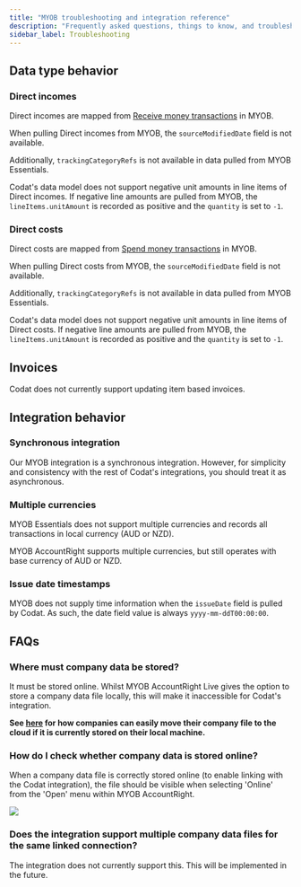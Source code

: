 ```yaml
---
title: "MYOB troubleshooting and integration reference"
description: "Frequently asked questions, things to know, and troubleshooting guidance for our MYOB integration"
sidebar_label: Troubleshooting
---
```


## Data type behavior

### Direct incomes

Direct incomes are mapped from <a className="external" href="https://developer.myob.com/api/myob-business-api/v2/banking/receive_money/" target="_blank">Receive money transactions</a> in MYOB.

When pulling Direct incomes from MYOB, the `sourceModifiedDate` field is not available.

Additionally, `trackingCategoryRefs` is not available in data pulled from MYOB Essentials.

Codat's data model does not support negative unit amounts in line items of Direct incomes. If negative line amounts are pulled from MYOB, the `lineItems.unitAmount` is recorded as positive and the `quantity` is set to `-1`.

### Direct costs

Direct costs are mapped from <a className="external" href="https://developer.myob.com/api/myob-business-api/v2/banking/spend_money/" target="_blank">Spend money transactions</a> in MYOB.

When pulling Direct costs from MYOB, the `sourceModifiedDate` field is not available.

Additionally, `trackingCategoryRefs` is not available in data pulled from MYOB Essentials.

Codat's data model does not support negative unit amounts in line items of Direct costs. If negative line amounts are pulled from MYOB, the `lineItems.unitAmount` is recorded as positive and the `quantity` is set to `-1`.

## Invoices

Codat does not currently support updating item based invoices.

## Integration behavior

### Synchronous integration

Our MYOB integration is a synchronous integration. However, for simplicity and consistency with the rest of Codat's integrations, you should treat it as asynchronous.

### Multiple currencies

MYOB Essentials does not support multiple currencies and records all transactions in local currency (AUD or NZD).

MYOB AccountRight supports multiple currencies, but still operates with base currency of AUD or NZD.

### Issue date timestamps

MYOB does not supply time information when the `issueDate` field is pulled by Codat. As such, the date field value is always `yyyy-mm-ddT00:00:00`.

## FAQs

### Where must company data be stored?

It must be stored online. Whilst MYOB AccountRight Live gives the option to store a company data file locally, this will make it inaccessible for Codat's integration.

**See <a href="http://help.myob.com/wiki/display/ar/Put+your+company+file+online" target="_blank">here</a> for how companies can easily move their company file to the cloud if it is currently stored on their local machine.**

### How do I check whether company data is stored online?

When a company data file is correctly stored online (to enable linking with the Codat integration), the file should be visible when selecting 'Online' from the 'Open' menu within MYOB AccountRight.

<img src="/img/old/9c4e75a-AR_Live_Cloud_docs.PNG" />

### Does the integration support multiple company data files for the same linked connection?

The integration does not currently support this. This will be implemented in the future.